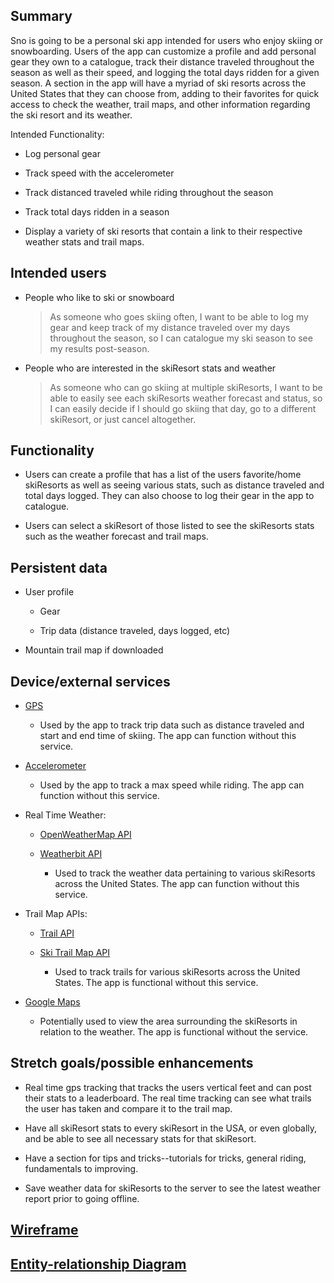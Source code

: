 ## Summary

Sno is going to be a personal ski app intended for users who enjoy skiing or snowboarding. Users of the app can customize a profile and add personal gear they own to a catalogue, track their distance traveled throughout the season as well as their speed, and logging the total days ridden for a given season. 
A section in the app will have a myriad of ski resorts across the United States that they can choose from, adding to their favorites for quick access to check the weather, trail maps, and other information regarding the ski resort and its weather.

Intended Functionality:

  * Log personal gear
  
  * Track speed with the accelerometer
	
  * Track distanced traveled while riding throughout the season
	
  * Track total days ridden in a season
	
  * Display a variety of ski resorts that contain a link to their respective weather stats and trail maps.

## Intended users

* People who like to ski or snowboard

    > As someone who goes skiing often, I want to be able to log my gear and keep track of my distance traveled over my days throughout the season, so I can catalogue my ski season to see my results post-season.

* People who are interested in the skiResort stats and weather

    > As someone who can go skiing at multiple skiResorts, I want to be able to easily see each skiResorts weather forecast and status, so I can easily decide if I should go skiing that day, go to a different skiResort, or just cancel altogether.

## Functionality

* Users can create a profile that has a list of the users favorite/home skiResorts as well as seeing various stats, such as distance traveled and total days logged. They can also choose to log their gear in the app to catalogue.

* Users can select a skiResort of those listed to see the skiResorts stats such as the weather forecast and trail maps.

## Persistent data

* User profile
	
    * Gear
  
    * Trip data (distance traveled, days logged, etc)

* Mountain trail map if downloaded
    
## Device/external services

* [GPS](https://developer.android.com/training/location)

  * Used by the app to track trip data such as distance traveled and start and end time of skiing. The app can function without this service.

* [Accelerometer](https://developer.android.com/guide/topics/sensors/sensors_overview)

  * Used by the app to track a max speed while riding. The app can function without this service.

* Real Time Weather:

    * [OpenWeatherMap API](https://rapidapi.com/community/api/open-weather-map)
	
	* [Weatherbit API](https://rapidapi.com/weatherbit/api/weather)
	
	  * Used to track the weather data pertaining to various skiResorts across the United States. The app can function without this service.
	
* Trail Map APIs:
	
	* [Trail API](https://rapidapi.com/trailapi/api/trailapi)

	* [Ski Trail Map API](https://www.powderproject.com/data)
	
	  * Used to track trails for various skiResorts across the United States. The app is functional without this service.

* [Google Maps](https://cloud.google.com/maps-platform/products)

  * Potentially used to view the area surrounding the skiResorts in relation to the weather. The app is functional without the service.

## Stretch goals/possible enhancements 

* Real time gps tracking that tracks the users vertical feet and can post their stats to a leaderboard. The real time tracking can see what trails the user has taken and compare it to the trail map.

* Have all skiResort stats to every skiResort in the USA, or even globally, and be able to see all necessary stats for that skiResort.

* Have a section for tips and tricks--tutorials for tricks, general riding, fundamentals to improving.

* Save weather data for skiResorts to the server to see the latest weather report prior to going offline.

## [Wireframe](descriptions/sno-wireframe-description.md)

## [Entity-relationship Diagram](descriptions/sno-erd-description.md)